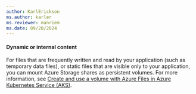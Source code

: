 ```yaml
---
author: KarlErickson
ms.author: karler
ms.reviewer: manriem
ms.date: 09/20/2024
---
```


#### Dynamic or internal content

For files that are frequently written and read by your application (such as temporary data files), or static files that are visible only to your application, you can mount Azure Storage shares as persistent volumes. For more information, see [Create and use a volume with Azure Files in Azure Kubernetes Service (AKS)](/azure/aks/azure-csi-files-storage-provision).

